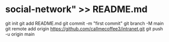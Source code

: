 # social-network" >> README.md
git init
git add README.md
git commit -m "first commit"
git branch -M main
git remote add origin https://github.com/callmecoffee3/intranet.git
git push -u origin main
